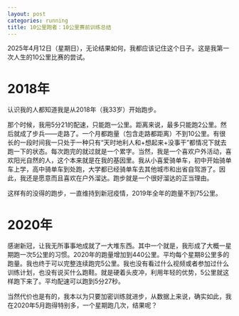 ```yaml
---
layout: post
categories: running
title: 10公里跑者：10公里赛前训练总结
---
```


2025年4月12日（星期日），无论结果如何，我都应该记住这个日子。这是我第一次人生的10公里比赛的尝试。

# 2018年
认识我的人都知道我是从2018年（我33岁）开始跑步。

那个时候，我用5分21的配速，只能跑一公里。距离来说，最多只能跑2公里。然后就成了步兵——走路了。一个月都跑量（包含走路都距离）不到10公里。有很长的一段时间我一只处于一种只有“天时地利人和+想起来+没事干”都情况下就去跑一下的状态。每次跑完的就过就是一个累字。当然，我是一个喜欢户外活动，喜欢阳光自然的人，这个本来就是在我的基因里。我从小喜爱骑单车，初中开始骑单车上学，高中骑单车到处跑，大学都已经骑单车去其他城市和出省自驾游了。因此，我还是愿意而且喜欢在户外溜达。跑步就是一个很好溜达的正当理由。

这样有的没得的跑步，一直维持到新冠疫情，2019年全年的跑量不到75公里。

# 2020年

感谢新冠，让我无所事事地成就了一大堆东西。其中一个就是，我形成了大概一星期跑一次5公里的习惯。2020年的跑量增加到440公里。平均每个星期8公里多的跑量。我也终于可以完整连续跑完5公里。我也没有看过什么视频或者参加过什么训练计划，也没有说买什么跑鞋。就是硬着头皮冲，利用年轻的优势，5公里就这样跑下来了。平均配速可以跑到5分27秒。

当然代价也是有的，我本以为只要加密训练就进步，从数据上来说，确实如此，我在2020年5月跑得特别多，一个星期跑几次，结果呢？
<!--stackedit_data:
eyJoaXN0b3J5IjpbMjA5OTA4NTIzMl19
-->